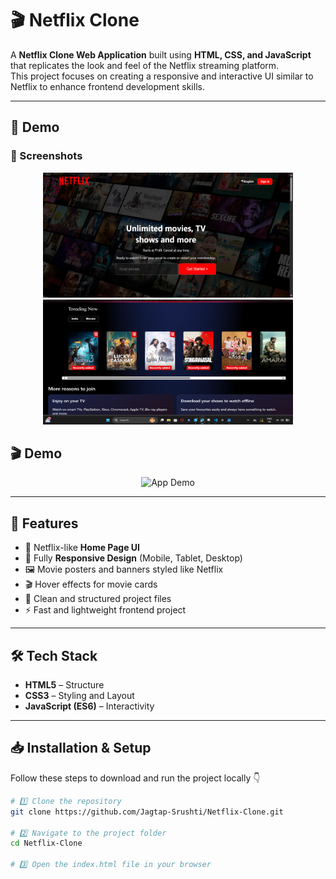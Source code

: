 # 🎬 Netflix Clone  

A **Netflix Clone Web Application** built using **HTML, CSS, and JavaScript** that replicates the look and feel of the Netflix streaming platform.  
This project focuses on creating a responsive and interactive UI similar to Netflix to enhance frontend development skills.  

---

## 📸 Demo  

### 🔹 Screenshots
<p align="center">
  <img src="assets/homepage.png" alt="Homepage" width="400" height="200"/>
  <img src="assets/movie.png" alt="Movies" width="400" height="200"/>
</p>



## 🎬 Demo
<p align="center">
  <img src="assets/netflix-clone-gif.gif" alt="App Demo" width="600"/>
</p>


---

## 🚀 Features   

- 🎥 Netflix-like **Home Page UI**  
- 📱 Fully **Responsive Design** (Mobile, Tablet, Desktop)  
- 🖼️ Movie posters and banners styled like Netflix  
- 🎬 Hover effects for movie cards  
- 📂 Clean and structured project files  
- ⚡ Fast and lightweight frontend project  

---

## 🛠️ Tech Stack  

- **HTML5** – Structure  
- **CSS3** – Styling and Layout  
- **JavaScript (ES6)** – Interactivity  

---

## 📥 Installation & Setup  

Follow these steps to download and run the project locally 👇  

```bash
# 1️⃣ Clone the repository
git clone https://github.com/Jagtap-Srushti/Netflix-Clone.git

# 2️⃣ Navigate to the project folder
cd Netflix-Clone

# 3️⃣ Open the index.html file in your browser
